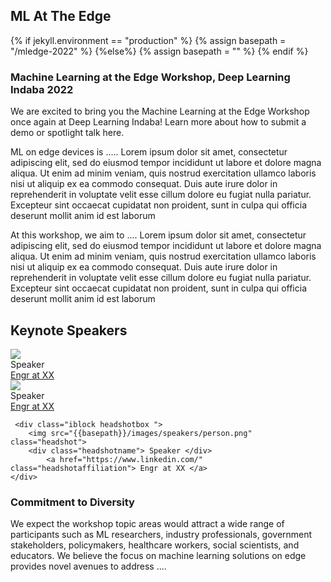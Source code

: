 ## ML At The Edge

{% if jekyll.environment  == "production" %}
{% assign basepath = "/mledge-2022" %}
{%else%}
{% assign basepath = "" %}
{% endif %}

<!-- ## Practical ML for Developing Countries: learning under limited/low resource scenarios -->

### Machine Learning at the Edge Workshop, Deep Learning Indaba 2022

<div class="update">
       We are excited to bring you the Machine Learning at the Edge Workshop once again at Deep Learning Indaba! Learn more about how to submit a demo or spotlight talk here.
</div>

ML on edge devices is ..... Lorem ipsum dolor sit amet, consectetur adipiscing elit, sed do eiusmod tempor incididunt ut labore et dolore magna aliqua. Ut enim ad minim veniam, quis nostrud exercitation ullamco laboris nisi ut aliquip ex ea commodo consequat. Duis aute irure dolor in reprehenderit in voluptate velit esse cillum dolore eu fugiat nulla pariatur. Excepteur sint occaecat cupidatat non proident, sunt in culpa qui officia deserunt mollit anim id est laborum

At this workshop, we aim to .... Lorem ipsum dolor sit amet, consectetur adipiscing elit, sed do eiusmod tempor incididunt ut labore et dolore magna aliqua. Ut enim ad minim veniam, quis nostrud exercitation ullamco laboris nisi ut aliquip ex ea commodo consequat. Duis aute irure dolor in reprehenderit in voluptate velit esse cillum dolore eu fugiat nulla pariatur. Excepteur sint occaecat cupidatat non proident, sunt in culpa qui officia deserunt mollit anim id est laborum

## Keynote Speakers

<div>
    <div class="iblock headshotbox "> 
        <img src="{{basepath}}/images/speakers/person.png" class="headshot">
        <div class="headshotname"> Speaker </div>
            <a href="https://www.linkedin.com/" class="headshotaffiliation"> Engr at XX </a>
    </div>
    
   <div class="iblock headshotbox "> 
        <img src="{{basepath}}/images/speakers/person.png" class="headshot">
        <div class="headshotname"> Speaker </div>
            <a href="https://www.linkedin.com/" class="headshotaffiliation"> Engr at XX </a>
    </div>

     <div class="iblock headshotbox ">
        <img src="{{basepath}}/images/speakers/person.png" class="headshot">
        <div class="headshotname"> Speaker </div>
            <a href="https://www.linkedin.com/" class="headshotaffiliation"> Engr at XX </a>
    </div>

</div>

### Commitment to Diversity

We expect the workshop topic areas would attract a wide range of participants such as ML researchers, industry professionals, government stakeholders, policymakers, healthcare workers, social scientists, and educators. We believe the focus on machine learning solutions on edge provides novel avenues to address ....
